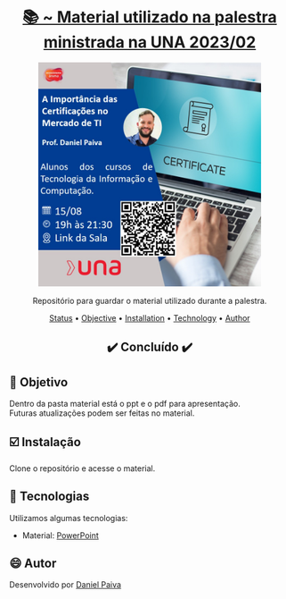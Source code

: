 <h1 align="center">
<a href="https://github.com/danhpaiva/palestra-una-20230815">📚 ~ Material utilizado na palestra ministrada na UNA 2023/02</a>
</h1>

<p align="center">
  <a href="#">
    <img src="folder.jpg" width="400" alt="Palestra UNA">
  </a>
</p>
<p align="center">
    Repositório para guardar o material utilizado durante a palestra.
</p>

<p align="center">
 <a href="#status">Status</a> • 
 <a href="#objective">Objective</a> •
 <a href="#installation">Installation</a> • 
 <a href="#technology">Technology</a> • 
 <a href="#author">Author</a>
</p>

<h2 align="center" id=status> 
	✔️ Concluído ✔️
</h2>

<h2 id=objective>📜 Objetivo</h2>

Dentro da pasta material está o ppt e o pdf para apresentação.<br>
Futuras atualizações podem ser feitas no material.

<h2 id=installation>☑️ Instalação</h2>

Clone o repositório e acesse o material.

<h2 id=technology>🧰 Tecnologias</h2>
Utilizamos algumas tecnologias:

- Material: <a href="https://www.office.com/launch/powerpoint?ui=pt-BR&rs=BR&auth=1">PowerPoint</a>
  
<h2 id=author>😄 Autor</h2>
Desenvolvido por <a href="https://www.linkedin.com/in/danhpaiva/">Daniel Paiva</a>
